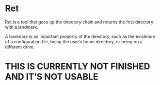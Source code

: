 # Ret

Ret is a tool that goes up the directory chain and returns the first directory with a landmark.

A landmark is an important property of the directory, such as the existence of a configuration file, being the user’s home directory, or being on a different drive.

# THIS IS CURRENTLY NOT FINISHED AND IT’S NOT USABLE
